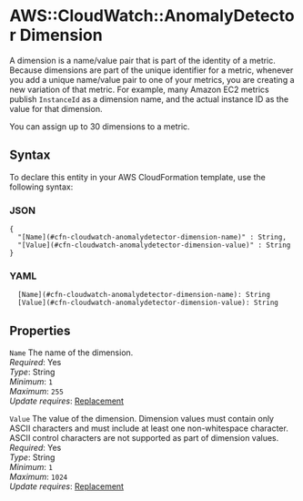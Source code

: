 # AWS::CloudWatch::AnomalyDetector Dimension<a name="aws-properties-cloudwatch-anomalydetector-dimension"></a>

A dimension is a name/value pair that is part of the identity of a metric\. Because dimensions are part of the unique identifier for a metric, whenever you add a unique name/value pair to one of your metrics, you are creating a new variation of that metric\. For example, many Amazon EC2 metrics publish `InstanceId` as a dimension name, and the actual instance ID as the value for that dimension\.

You can assign up to 30 dimensions to a metric\.

## Syntax<a name="aws-properties-cloudwatch-anomalydetector-dimension-syntax"></a>

To declare this entity in your AWS CloudFormation template, use the following syntax:

### JSON<a name="aws-properties-cloudwatch-anomalydetector-dimension-syntax.json"></a>

```
{
  "[Name](#cfn-cloudwatch-anomalydetector-dimension-name)" : String,
  "[Value](#cfn-cloudwatch-anomalydetector-dimension-value)" : String
}
```

### YAML<a name="aws-properties-cloudwatch-anomalydetector-dimension-syntax.yaml"></a>

```
  [Name](#cfn-cloudwatch-anomalydetector-dimension-name): String
  [Value](#cfn-cloudwatch-anomalydetector-dimension-value): String
```

## Properties<a name="aws-properties-cloudwatch-anomalydetector-dimension-properties"></a>

`Name` <a name="cfn-cloudwatch-anomalydetector-dimension-name"></a>
The name of the dimension\.  
_Required_: Yes  
_Type_: String  
_Minimum_: `1`  
_Maximum_: `255`  
_Update requires_: [Replacement](https://docs.aws.amazon.com/AWSCloudFormation/latest/UserGuide/using-cfn-updating-stacks-update-behaviors.html#update-replacement)

`Value` <a name="cfn-cloudwatch-anomalydetector-dimension-value"></a>
The value of the dimension\. Dimension values must contain only ASCII characters and must include at least one non\-whitespace character\. ASCII control characters are not supported as part of dimension values\.  
_Required_: Yes  
_Type_: String  
_Minimum_: `1`  
_Maximum_: `1024`  
_Update requires_: [Replacement](https://docs.aws.amazon.com/AWSCloudFormation/latest/UserGuide/using-cfn-updating-stacks-update-behaviors.html#update-replacement)
